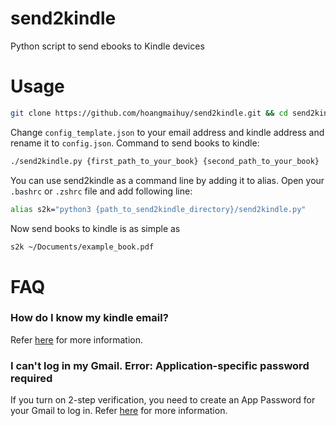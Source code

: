 # send2kindle
Python script to send ebooks to Kindle devices

# Usage
``` bash
git clone https://github.com/hoangmaihuy/send2kindle.git && cd send2kindle
```

Change ```config_template.json``` to your email address and kindle address and rename it to ```config.json```. Command to send books to kindle:
``` bash
./send2kindle.py {first_path_to_your_book} {second_path_to_your_book} 
```

You can use send2kindle as a command line by adding it to alias. Open your ```.bashrc``` or ```.zshrc``` file and add following line:
``` bash
alias s2k="python3 {path_to_send2kindle_directory}/send2kindle.py"
```

Now send books to kindle is as simple as
``` bash
s2k ~/Documents/example_book.pdf 
```

# FAQ
### How do I know my kindle email?
Refer [here](https://www.amazon.com/gp/help/customer/display.html?nodeId=G7NECT4B4ZWHQ8WV) for more information.


### I can't log in my Gmail. Error: Application-specific password required
If you turn on 2-step verification, you need to create an App Password for your Gmail to log in. Refer [here](https://support.google.com/mail/?p=InvalidSecondFactor) for more information.